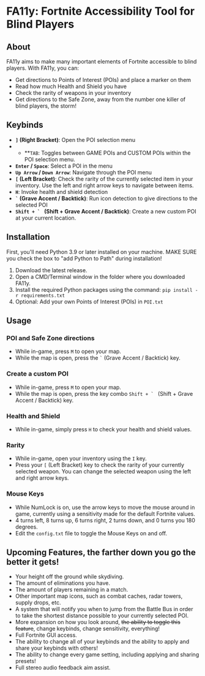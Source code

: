 # FA11y: Fortnite Accessibility Tool for Blind Players

## About
FA11y aims to make many important elements of Fortnite accessible to blind players. With FA11y, you can:

- Get directions to Points of Interest (POIs) and place a marker on them
- Read how much Health and Shield you have
- Check the rarity of weapons in your inventory
- Get directions to the Safe Zone, away from the number one killer of blind players, the storm!

## Keybinds

- **`]` (Right Bracket)**: Open the POI selection menu
- - **`` TAB ``: Toggles between GAME POIs and CUSTOM POIs within the POI selection menu.
- **`Enter` / `Space`**: Select a POI in the menu
- **`Up Arrow` / `Down Arrow`**: Navigate through the POI menu
- **`[` (Left Bracket)**: Check the rarity of the currently selected item in your inventory. Use the left and right arrow keys to navigate between items.
- **`H`**: Invoke health and shield detection
- **`` ` `` (Grave Accent / Backtick)**: Run icon detection to give directions to the selected POI
- **``Shift + ` `` (Shift + Grave Accent / Backtick)**: Create a new custom POI at your current location.

## Installation
First, you'll need Python 3.9 or later installed on your machine. MAKE SURE you check the box to "add Python to Path" during installation!

1. Download the latest release.
2. Open a CMD/Terminal window in the folder where you downloaded FA11y.
3. Install the required Python packages using the command:
    `pip install -r requirements.txt`
4. Optional: Add your own Points of Interest (POIs) in `POI.txt`

## Usage

### POI and Safe Zone directions
- While in-game, press `M` to open your map.
- While the map is open, press the `` ` `` (Grave Accent / Backtick) key.

### Create a custom POI
- While in-game, press `M` to open your map.
- While the map is open, press the key combo ``Shift + ` `` (Shift + Grave Accent / Backtick) key.

### Health and Shield
- While in-game, simply press `H` to check your health and shield values.

### Rarity
- While in-game, open your inventory using the `I` key. 
- Press your `[` (Left Bracket) key to check the rarity of your currently selected weapon. You can change the selected weapon using the left and right arrow keys.

### Mouse Keys
- While NumLock is on, use the arrow keys to move the mouse around in game, currently using a sensitivity made for the default Fortnite values.
- 4 turns left, 8 turns up, 6 turns right, 2 turns down, and 0 turns you 180 degrees.
- Edit the `config.txt` file to toggle the Mouse Keys on and off.

## Upcoming Features, the farther down you go the better it gets!
- Your height off the ground while skydiving.
- The amount of eliminations you have.
- The amount of players remaining in a match.
- Other important map icons, such as combat caches, radar towers, supply drops, etc.
- A system that will notify you when to jump from the Battle Bus in order to take the shortest distance possible to your currently selected POI.
- More expansion on how you look around, ~~the ability to toggle this feature~~, change keybinds, change sensitivity, everything!
- Full Fortnite GUI access.
- The ability to change all of your keybinds and the ability to apply and share your keybinds with others!
- The ability to change every game setting, including applying and sharing presets!
- Full stereo audio feedback aim assist.
